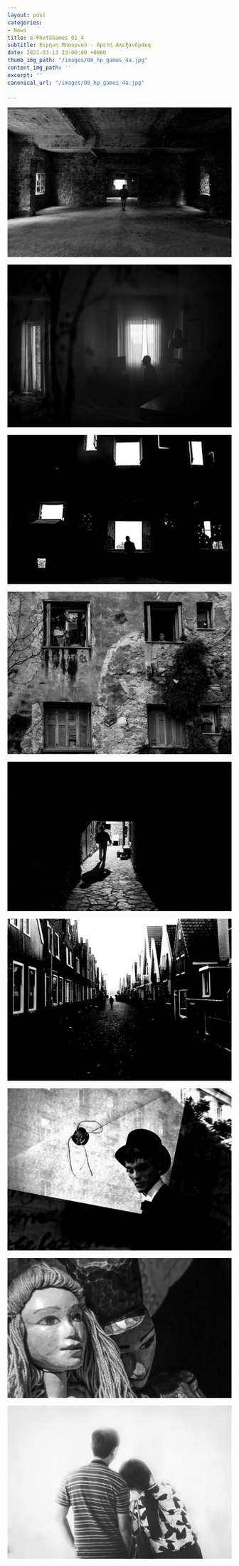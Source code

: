```yaml
---
layout: post
categories:
- News
title: e-PhotoGames 01_4
subtitle: Ειρήνη Μπουρνού - Αρετή Αλεξανδράκη
date: 2021-03-13 23:00:00 +0000
thumb_img_path: "/images/08_hp_games_4a.jpg"
content_img_path: ''
excerpt: ''
canonical_url: "/images/08_hp_games_4a.jpg"

---
```

![](/images/01_game_01.jpg)

![](/images/02_hp_game_1.jpg)

![](/images/03_eirini_bournou__3.jpg)

![](/images/04_hp_games_2.jpg)

![](/images/05_untitled_5_of_5.jpg)

![](/images/06_hp_games_3.jpg)

![](/images/08_hp_games_4a.jpg)

![](/images/09_pg7.jpg)

![](/images/10_p8316424.jpg)